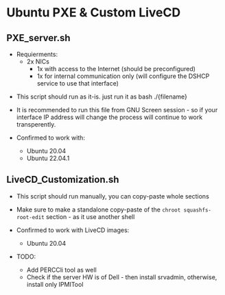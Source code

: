 # Ubuntu PXE & Custom LiveCD
 
## PXE_server.sh ##
- Requierments:
    - 2x NICs
        - 1x with access to the Internet (should be preconfigured)
        -  1x for internal communication only (will configure the DSHCP service to use that interface)

* This script should run as it-is. just run it as bash ./{filename}
* It is recommended to run this file from GNU Screen session - so if your interface IP address will change the process will continue to work transperently.

* Confirmed to work with:
    * Ubuntu 20.04
    * Ubuntu 22.04.1


## LiveCD_Customization.sh ##
* This script should run manually, you can copy-paste whole sections
* Make sure to make a standalone copy-paste of the `chroot squashfs-root-edit` section - as it use another shell

* Confirmed to work with LiveCD images:
    * Ubuntu 20.04
* TODO:
    * Add PERCCli tool as well
    * Check if the server HW is of Dell - then install srvadmin, otherwise, install only IPMITool
